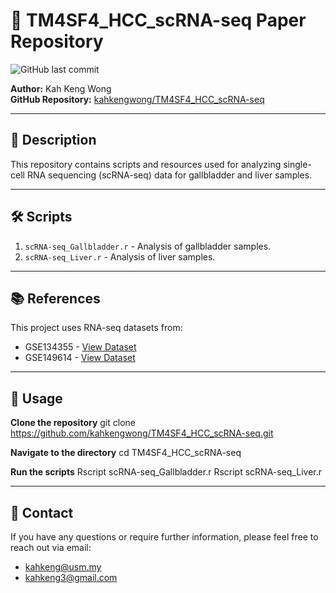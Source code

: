 # 🧬 TM4SF4_HCC_scRNA-seq Paper Repository
![GitHub last commit](https://img.shields.io/github/last-commit/kahkengwong/TM4SF4_HCC_scRNA-seq)

**Author:** Kah Keng Wong  
**GitHub Repository:** [kahkengwong/TM4SF4_HCC_scRNA-seq](https://github.com/kahkengwong/TM4SF4_HCC_scRNA-seq)

---

## 📜 **Description**
This repository contains scripts and resources used for analyzing single-cell RNA sequencing (scRNA-seq) data for gallbladder and liver samples.

---

## 🛠️ **Scripts**
1. `scRNA-seq_Gallbladder.r` - Analysis of gallbladder samples.
2. `scRNA-seq_Liver.r` - Analysis of liver samples.

---

## 📚 **References**
This project uses RNA-seq datasets from:
- GSE134355 - [View Dataset](https://www.ncbi.nlm.nih.gov/geo/query/acc.cgi?acc=GSE134355)
- GSE149614 - [View Dataset](https://www.ncbi.nlm.nih.gov/geo/query/acc.cgi?acc=GSE149614)

---

## 📃 **Usage**
**Clone the repository**
git clone https://github.com/kahkengwong/TM4SF4_HCC_scRNA-seq.git

**Navigate to the directory**
cd TM4SF4_HCC_scRNA-seq

**Run the scripts**
Rscript scRNA-seq_Gallbladder.r
Rscript scRNA-seq_Liver.r

---

## 📧 **Contact**
If you have any questions or require further information, please feel free to reach out via email:  
- [kahkeng@usm.my](mailto:kahkeng@usm.my)  
- [kahkeng3@gmail.com](mailto:kahkeng3@gmail.com)
